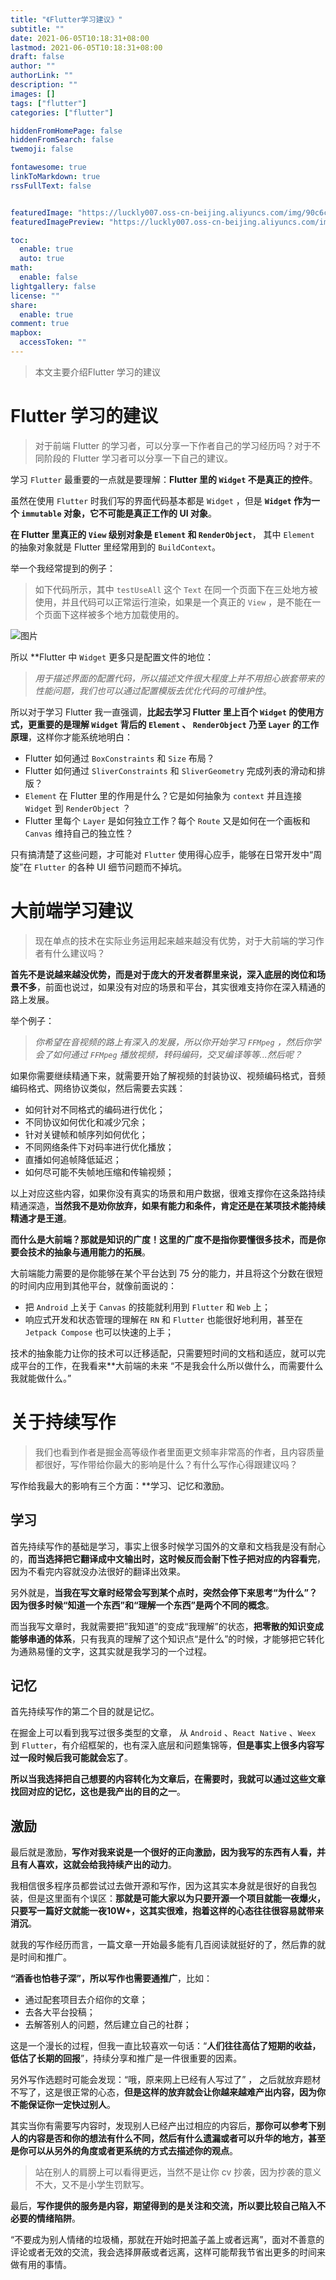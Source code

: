 ```yaml
---
title: "《Flutter学习建议》"
subtitle: ""
date: 2021-06-05T10:18:31+08:00
lastmod: 2021-06-05T10:18:31+08:00
draft: false
author: ""
authorLink: ""
description: ""
images: []
tags: ["flutter"]
categories: ["flutter"]

hiddenFromHomePage: false
hiddenFromSearch: false
twemoji: false

fontawesome: true
linkToMarkdown: true
rssFullText: false


featuredImage: "https://luckly007.oss-cn-beijing.aliyuncs.com/img/90c6cc12-742e-4c9f-b318-b912f163b8d0.png"
featuredImagePreview: "https://luckly007.oss-cn-beijing.aliyuncs.com/img/90c6cc12-742e-4c9f-b318-b912f163b8d0.png"

toc:
  enable: true
  auto: true
math:
  enable: false
lightgallery: false
license: ""
share:
  enable: true
comment: true
mapbox:
  accessToken: ""
---
```




> 本文主要介绍Flutter 学习的建议

<!--more-->



# Flutter 学习的建议

> 对于前端 Flutter 的学习者，可以分享一下作者自己的学习经历吗？对于不同阶段的 Flutter 学习者可以分享一下自己的建议。

学习 `Flutter` 最重要的一点就是要理解：**Flutter 里的 `Widget` 不是真正的控件**。

虽然在使用 `Flutter` 时我们写的界面代码基本都是  `Widget` ，但是 **`Widget` 作为一个 `immutable` 对象，它不可能是真正工作的 UI 对象**。

**在 Flutter 里真正的 `View` 级别对象是 `Element` 和 `RenderObject`**， 其中 `Element` 的抽象对象就是 Flutter 里经常用到的 `BuildContext`。

举一个我经常提到的例子：

> 如下代码所示，其中 `testUseAll` 这个 `Text` 在同一个页面下在三处地方被使用，并且代码可以正常运行渲染，如果是一个真正的 `View` ，是不能在一个页面下这样被多个地方加载使用的。

![图片](https://mmbiz.qpic.cn/mmbiz_png/5Xv0xlEBe99x2EwM2FM7aRNETYCicXoJRXLV9ibuQY2FFCPkoiaiceicUoDAyV3QILNt83jQWZyqekXC9rSnLs9oMQQ/640?wx_fmt=png&tp=webp&wxfrom=5&wx_lazy=1&wx_co=1)

所以 **Flutter 中 `Widget` 更多只是配置文件的地位：

> *用于描述界面的配置代码，所以描述文件很大程度上并不用担心嵌套带来的性能问题，我们也可以通过配置模版去优化代码的可维护性*。

所以对于学习 Flutter 我一直强调，**比起去学习 Flutter 里上百个 `Widget` 的使用方式，更重要的是理解 `Widget` 背后的 `Element` 、 `RenderObject` 乃至 `Layer` 的工作原理**，这样你才能系统地明白：

- Flutter 如何通过 `BoxConstraints` 和 `Size` 布局？
- Flutter 如何通过  `SliverConstraints` 和 `SliverGeometry` 完成列表的滑动和排版？
- `Element` 在 Flutter 里的作用是什么？它是如何抽象为 `context` 并且连接 `Widget`  到 `RenderObject` ？
- Flutter 里每个 `Layer` 是如何独立工作？每个 `Route` 又是如何在一个画板和 `Canvas` 维持自己的独立性？

只有搞清楚了这些问题，才可能对 `Flutter` 使用得心应手，能够在日常开发中“周旋”在 `Flutter` 的各种 UI 细节问题而不掉坑。

# 大前端学习建议

> 现在单点的技术在实际业务运用起来越来越没有优势，对于大前端的学习作者有什么建议吗？

**首先不是说越来越没优势，而是对于庞大的开发者群里来说，深入底层的岗位和场景不多**，前面也说过，如果没有对应的场景和平台，其实很难支持你在深入精通的路上发展。

举个例子：

> *你希望在音视频的路上有深入的发展，所以你开始学习 `FFMpeg` ，然后你学会了如何通过 `FFMpeg` 播放视频，转码编码，交叉编译等等...然后呢？*

如果你需要继续精通下来，就需要开始了解视频的封装协议、视频编码格式，音频编码格式、网络协议类似，然后需要去实践：

- 如何针对不同格式的编码进行优化；
- 不同协议如何优化和减少冗余；
- 针对关键帧和帧序列如何优化；
- 不同网络条件下对码率进行优化播放；
- 直播如何追帧降低延迟；
- 如何尽可能不失帧地压缩和传输视频；

以上对应这些内容，如果你没有真实的场景和用户数据，很难支撑你在这条路持续精通深造，**当然我不是劝你放弃，如果有能力和条件，肯定还是在某项技术能持续精通才是王道**。

**而什么是大前端？那就是知识的广度！这里的广度不是指你要懂很多技术，而是你要会技术的抽象与通用能力的拓展**。

大前端能力需要的是你能够在某个平台达到 75 分的能力，并且将这个分数在很短的时间内应用到其他平台，就像前面说的：

- 把 `Android` 上关于 `Canvas` 的技能就利用到 `Flutter` 和 `Web` 上；
- 响应式开发和状态管理的理解在 `RN` 和 `Flutter` 也能很好地利用，甚至在 `Jetpack Compose` 也可以快速的上手；

技术的抽象能力让你的技术可以迁移适配，只需要短时间的文档和适应，就可以完成平台的工作，在我看来**大前端的未来 “不是我会什么所以做什么，而需要什么我就能做什么。”

# 关于持续写作

> 我们也看到作者是掘金高等级作者里面更文频率非常高的作者，且内容质量都很好，写作带给你最大的影响是什么？有什么写作心得跟建议吗？

写作给我最大的影响有三个方面：**学习、记忆和激励。

## 学习

首先持续写作的基础是学习，事实上很多时候学习国外的文章和文档我是没有耐心的，**而当选择把它翻译成中文输出时，这时候反而会耐下性子把对应的内容看完**，因为不看完内容就没办法很好的翻译出效果。

另外就是，**当我在写文章时经常会写到某个点时，突然会停下来思考“为什么”？因为很多时候“知道一个东西”和“理解一个东西”是两个不同的概念**。

而当我写文章时，我就需要把”我知道”的变成“我理解”的状态，**把零散的知识变成能够串通的体系**，只有我真的理解了这个知识点“是什么”的时候，才能够把它转化为通熟易懂的文字，这其实就是我学习的一个过程。

## 记忆

首先持续写作的第二个目的就是记忆。

在掘金上可以看到我写过很多类型的文章， 从 `Android` 、`React Native` 、`Weex` 到 `Flutter`，有介绍框架的，也有深入底层和问题集锦等，**但是事实上很多内容写过一段时候后我可能就会忘了**。

**所以当我选择把自己想要的内容转化为文章后，在需要时，我就可以通过这些文章找回对应的记忆，这也是我产出的目的之一**。

## 激励

最后就是激励，**写作对我来说是一个很好的正向激励，因为我写的东西有人看，并且有人喜欢，这就会给我持续产出的动力**。

我相信很多程序员都尝试过去做开源和写作，因为这其实本身就是很好的自我包装，但是这里面有个误区：**那就是可能大家以为只要开源一个项目就能一夜爆火，只要写一篇好文就能一夜10W+，这其实很难，抱着这样的心态往往很容易就带来消沉**。

就我的写作经历而言，一篇文章一开始最多能有几百阅读就挺好的了，然后靠的就是时间和推广。

**“酒香也怕巷子深”，所以写作也需要通推广**，比如：

- 通过配套项目去介绍你的文章；
- 去各大平台投稿；
- 去解答别人的问题，然后建立自己的社群；

这是一个漫长的过程，但我一直比较喜欢一句话：“**人们往往高估了短期的收益，低估了长期的回报**”，持续分享和推广是一件很重要的因素。

另外写作选题时可能会发现：“哦，原来网上已经有人写过了” ， 之后就放弃题材不写了，这是很正常的心态，**但是这样的放弃就会让你越来越难产出内容，因为你不能保证你一定快过别人**。

其实当你有需要写内容时，发现别人已经产出过相应的内容后，**那你可以参考下别人的内容是否和你的想法有什么不同，然后有什么遗漏或者可以升华的地方，甚至是你可以从另外的角度或者更系统的方式去描述你的观点**。

> 站在别人的肩膀上可以看得更远，当然不是让你 cv 抄袭，因为抄袭的意义不大，又不是小学生罚默写。

最后，**写作提供的服务是内容，期望得到的是关注和交流，所以要比较自己陷入不必要的情绪陷阱**。

“不要成为别人情绪的垃圾桶，那就在开始时把盖子盖上或者远离”，面对不善意的评论或者无效的交流，我会选择屏蔽或者远离，这样可能帮我节省出更多的时间来做有用的事情。